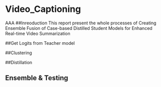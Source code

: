 # Video_Captioning
AAA
##Inreoduction
This report present the whole processes of Creating Ensemble Fusion of Case-based Distilled Student Models for Enhanced Real-time Video Summarization

##Get Logits from Teacher model



##Clustering

##Distillation

## Ensemble & Testing
